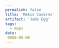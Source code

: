 ```yaml
---
permalink: false
title: 'Mekiv Caverns'
artifact: 'Jade Egg'
tags:
  - maps
date:
 0008-00-00
---
```

